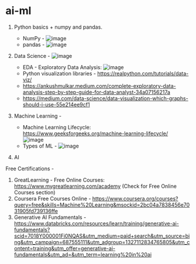 # ai-ml

1. Python basics + numpy and pandas.
   - NumPy - ![image](https://github.com/user-attachments/assets/c720143d-9127-4622-994d-35767c44b449)
   - pandas - ![image](https://github.com/user-attachments/assets/9e4cd06a-94a2-4f87-9017-2f0134949da1)

2. Data Science - 
  ![image](https://github.com/user-attachments/assets/58869cdd-6823-4b58-938e-ec32c7ec0567)
   - EDA - Exploratory Data Analysis: ![image](https://github.com/user-attachments/assets/e94f9712-7e94-481d-b6de-c00754b4752c)
   - Python visualization libraries - https://realpython.com/tutorials/data-viz/
   - https://ankushmulkar.medium.com/complete-exploratory-data-analysis-step-by-step-guide-for-data-analyst-34a07156217a
   - https://medium.com/data-science/data-visualization-which-graphs-should-i-use-55e214ee9cf1

3. Machine Learning -
   - Machine Learning Lifecycle: https://www.geeksforgeeks.org/machine-learning-lifecycle/
   ![image](https://github.com/user-attachments/assets/44c0873b-6695-49ed-a1bb-64d935166252)
   - Types of ML - ![image](https://github.com/user-attachments/assets/2037b7b8-62f5-4b54-b3a8-c8be852cf054)

4. AI


Free Certifications - 
1. GreatLearning - Free Online Courses: https://www.mygreatlearning.com/academy (Check for Free Online Courses section)
2. Coursera Free Courses Online - https://www.coursera.org/courses?query=free&skills=Machine%20Learning&msockid=2bc04a7838456e7031905fd739136ffe
3. Generative AI Fundamentals - https://www.databricks.com/resources/learn/training/generative-ai-fundamentals?scid=7018Y000001Fi0NQAS&utm_medium=paid+search&utm_source=bing&utm_campaign=687555111&utm_adgroup=1327112834765805&utm_content=training&utm_offer=generative-ai-fundamentals&utm_ad=&utm_term=learning%20in%20ai
